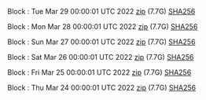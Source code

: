 Block [](https://insight.dash.org/insight/block/): Tue Mar 29 00:00:01 UTC 2022 [zip](https://dash-bootstrap.ams3.digitaloceanspaces.com/mainnet/2022-03-29/bootstrap.dat.zip) (7.7G) [SHA256](https://dash-bootstrap.ams3.digitaloceanspaces.com/mainnet/2022-03-29/sha256.txt)

Block [](https://insight.dash.org/insight/block/): Mon Mar 28 00:00:01 UTC 2022 [zip](https://dash-bootstrap.ams3.digitaloceanspaces.com/mainnet/2022-03-28/bootstrap.dat.zip) (7.7G) [SHA256](https://dash-bootstrap.ams3.digitaloceanspaces.com/mainnet/2022-03-28/sha256.txt)

Block [](https://insight.dash.org/insight/block/): Sun Mar 27 00:00:01 UTC 2022 [zip](https://dash-bootstrap.ams3.digitaloceanspaces.com/mainnet/2022-03-27/bootstrap.dat.zip) (7.7G) [SHA256](https://dash-bootstrap.ams3.digitaloceanspaces.com/mainnet/2022-03-27/sha256.txt)

Block [](https://insight.dash.org/insight/block/): Sat Mar 26 00:00:01 UTC 2022 [zip](https://dash-bootstrap.ams3.digitaloceanspaces.com/mainnet/2022-03-26/bootstrap.dat.zip) (7.7G) [SHA256](https://dash-bootstrap.ams3.digitaloceanspaces.com/mainnet/2022-03-26/sha256.txt)

Block [](https://insight.dash.org/insight/block/): Fri Mar 25 00:00:01 UTC 2022 [zip](https://dash-bootstrap.ams3.digitaloceanspaces.com/mainnet/2022-03-25/bootstrap.dat.zip) (7.7G) [SHA256](https://dash-bootstrap.ams3.digitaloceanspaces.com/mainnet/2022-03-25/sha256.txt)

Block [](https://insight.dash.org/insight/block/): Thu Mar 24 00:00:01 UTC 2022 [zip](https://dash-bootstrap.ams3.digitaloceanspaces.com/mainnet/2022-03-24/bootstrap.dat.zip) (7.7G) [SHA256](https://dash-bootstrap.ams3.digitaloceanspaces.com/mainnet/2022-03-24/sha256.txt)
